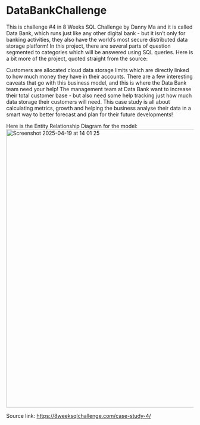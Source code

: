 # DataBankChallenge

This is challenge #4 in 8 Weeks SQL Challenge by Danny Ma and it is called Data Bank, which runs just like any other digital bank - but it isn’t only for banking activities, they also have the world’s most secure distributed data storage platform! In this project, there are several parts of question segmented to categories which will be answered using SQL queries. Here is a bit more of the project, quoted straight from the source:

Customers are allocated cloud data storage limits which are directly linked to how much money they have in their accounts. There are a few interesting caveats that go with this business model, and this is where the Data Bank team need your help! The management team at Data Bank want to increase their total customer base - but also need some help tracking just how much data storage their customers will need. This case study is all about calculating metrics, growth and helping the business analyse their data in a smart way to better forecast and plan for their future developments!

Here is the Entity Relationship Diagram for the model:
<img width="747" alt="Screenshot 2025-04-19 at 14 01 25" src="https://github.com/user-attachments/assets/def61f09-cd85-4a9e-ade4-ecab1c2f1caf" />

Source link:
https://8weeksqlchallenge.com/case-study-4/
